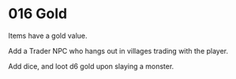 # 016 Gold

Items have a gold value.

Add a Trader NPC who hangs out in villages trading with the player.

Add dice, and loot d6 gold upon slaying a monster.
